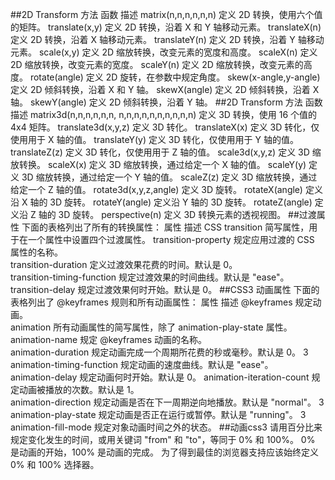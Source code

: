 ##2D Transform 方法
    函数                    描述
    matrix(n,n,n,n,n,n)     定义 2D 转换，使用六个值的矩阵。
    translate(x,y)          定义 2D 转换，沿着 X 和 Y 轴移动元素。
    translateX(n)           定义 2D 转换，沿着 X 轴移动元素。
    translateY(n)           定义 2D 转换，沿着 Y 轴移动元素。
    scale(x,y)              定义 2D 缩放转换，改变元素的宽度和高度。
    scaleX(n)               定义 2D 缩放转换，改变元素的宽度。
    scaleY(n)               定义 2D 缩放转换，改变元素的高度。
    rotate(angle)           定义 2D 旋转，在参数中规定角度。
    skew(x-angle,y-angle)   定义 2D 倾斜转换，沿着 X 和 Y 轴。
    skewX(angle)            定义 2D 倾斜转换，沿着 X 轴。
    skewY(angle)            定义 2D 倾斜转换，沿着 Y 轴。
##2D Transform 方法
    函数                      描述
    matrix3d(n,n,n,n,n,n,
    n,n,n,n,n,n,n,n,n,n)    定义 3D 转换，使用 16 个值的 4x4 矩阵。
    translate3d(x,y,z)      定义 3D 转化。
    translateX(x)           定义 3D 转化，仅使用用于 X 轴的值。
    translateY(y)           定义 3D 转化，仅使用用于 Y 轴的值。
    translateZ(z)           定义 3D 转化，仅使用用于 Z 轴的值。
    scale3d(x,y,z)          定义 3D 缩放转换。
    scaleX(x)               定义 3D 缩放转换，通过给定一个 X 轴的值。
    scaleY(y)               定义 3D 缩放转换，通过给定一个 Y 轴的值。
    scaleZ(z)               定义 3D 缩放转换，通过给定一个 Z 轴的值。
    rotate3d(x,y,z,angle)   定义 3D 旋转。
    rotateX(angle)          定义沿 X 轴的 3D 旋转。
    rotateY(angle)          定义沿 Y 轴的 3D 旋转。
    rotateZ(angle)          定义沿 Z 轴的 3D 旋转。
    perspective(n)          定义 3D 转换元素的透视视图。
##过渡属性
    下面的表格列出了所有的转换属性：
    属性  描述  CSS
    transition          简写属性，用于在一个属性中设置四个过渡属性。 
    transition-property 规定应用过渡的 CSS 属性的名称。  
    transition-duration 定义过渡效果花费的时间。默认是 0。  
    transition-timing-function  规定过渡效果的时间曲线。默认是 "ease"。
    transition-delay    规定过渡效果何时开始。默认是 0。
##CSS3 动画属性
    下面的表格列出了 @keyframes 规则和所有动画属性：
    属性                          描述 
    @keyframes              规定动画。   
    animation   所有动画属性的简写属性，除了 animation-play-state 属性。
    animation-name      规定 @keyframes 动画的名称。    
    animation-duration  规定动画完成一个周期所花费的秒或毫秒。默认是 0。   3
    animation-timing-function   规定动画的速度曲线。默认是 "ease"。   
    animation-delay             规定动画何时开始。默认是 0。 
    animation-iteration-count   规定动画被播放的次数。默认是 1。   
    animation-direction 规定动画是否在下一周期逆向地播放。默认是 "normal"。  3
    animation-play-state    规定动画是否正在运行或暂停。默认是 "running"。    3
    animation-fill-mode         规定对象动画时间之外的状态。
##动画css3
    请用百分比来规定变化发生的时间，或用关键词 "from" 和 "to"，等同于 0% 和 100%。
    0% 是动画的开始，100% 是动画的完成。
    为了得到最佳的浏览器支持应该始终定义 0% 和 100% 选择器。  

